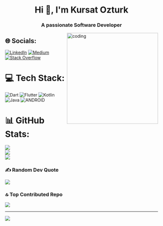 <h1 align="center">Hi 👋, I'm Kursat Ozturk</h1>
<h3 align="center">A passionate Software Developer</h3>

<img align="right" alt="coding" width="300" src="https://media.tenor.com/_DOBjnGspYAAAAAC/code-coding.gif">

<!--
**kursat-ozturk/kursat-ozturk** is a ✨ _special_ ✨ repository because its `README.md` (this file) appears on your GitHub profile. -->


## 🌐 Socials:
[![LinkedIn](https://img.shields.io/badge/LinkedIn-%230077B5.svg?logo=linkedin&logoColor=white)](https://linkedin.com/in/kursat-ozturk) [![Medium](https://img.shields.io/badge/Medium-12100E?logo=medium&logoColor=white)](https://medium.com/@kursat-ozturk) [![Stack Overflow](https://img.shields.io/badge/-Stackoverflow-FE7A16?logo=stack-overflow&logoColor=white)](https://stackoverflow.com/users/21527389) 

# 💻 Tech Stack:
![Dart](https://img.shields.io/badge/dart-%230175C2.svg?style=plastic&logo=dart&logoColor=white) ![Flutter](https://img.shields.io/badge/Flutter-%2302569B.svg?style=plastic&logo=Flutter&logoColor=white) ![Kotlin](https://img.shields.io/badge/kotlin-%230095D5.svg?style=plastic&logo=kotlin&logoColor=white) ![Java](https://img.shields.io/badge/java-%23ED8B00.svg?style=plastic&logo=java&logoColor=white) ![ANDROID](https://img.shields.io/badge/android-%2320232a.svg?style=plastic&logo=android&logoColor=%a4c639)
# 📊 GitHub Stats:
![](https://github-readme-stats.vercel.app/api?username=kursat-ozturk&theme=highcontrast&hide_border=true&include_all_commits=true&count_private=false)<br/>
![](https://github-readme-streak-stats.herokuapp.com/?user=kursat-ozturk&theme=highcontrast&hide_border=true)<br/>
![](https://github-readme-stats.vercel.app/api/top-langs/?username=kursat-ozturk&theme=highcontrast&hide_border=true&include_all_commits=true&count_private=false&layout=compact)

### ✍️ Random Dev Quote
![](https://quotes-github-readme.vercel.app/api?type=horizontal&theme=radical)

### 🔝 Top Contributed Repo
![](https://github-contributor-stats.vercel.app/api?username=kursat-ozturk&limit=5&theme=radical&combine_all_yearly_contributions=true)

---
[![](https://visitcount.itsvg.in/api?id=kursat-ozturk&icon=0&color=1)](https://visitcount.itsvg.in)

